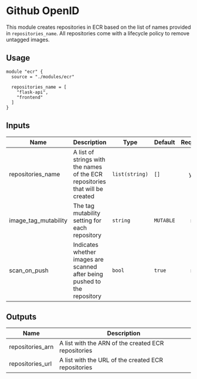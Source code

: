 # Github OpenID

This module creates repositories in ECR based on the list of names provided in `repositories_name`. 
All repositories come with a lifecycle policy to remove untagged images.

## Usage

```hcl
module "ecr" {
  source = "./modules/ecr"

  repositories_name = [
    "flask-api",
    "frontend"
  ]
}
```

## Inputs

| Name | Description | Type | Default | Required |
|------|-------------|------|---------|:--------:|
| repositories_name | A list of strings with the names of the ECR repositories that will be created | `list(string)` | `[]` | yes |
| image_tag_mutability | The tag mutability setting for each repository | `string` | `MUTABLE` | no |
| scan_on_push | Indicates whether images are scanned after being pushed to the repository | `bool` | `true` | no |

## Outputs

| Name | Description |
|------|-------------|
| repositories_arn | A list with the ARN of the created ECR repositories |
| repositories_url | A list with the URL of the created ECR repositories |

